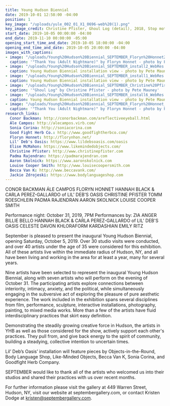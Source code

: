 ```yaml
---
title: Young Hudson Biennial
date: 2019-10-01 12:58:00 -04:00
position: 1
key_image: "/uploads/yule_002_01_X1_0696-web%20(1).png"
key_image_credit: Christine Pfister, Ghoul Log (detail), 2018, Stop motion animation
start_date: 2019-10-05 00:00:00 -04:00
end_date: 2019-11-10 00:00:00 -05:00
opening_start_time_and_date: 2019-10-05 18:00:00 -04:00
opening_end_time_and_date: 2019-10-05 20:00:00 -04:00
images_with_captions:
- image: "/uploads/Young%20Hudson%20Biennial_SEPTEMBER_Floryn%20Honnet2_WebRes.jpg"
  caption: '"Thank You (Adult Nightmare)" by Floryn Honnet - photo by Pete Mauney'
- image: "/uploads/Young%20Hudson%20Biennial_SEPTEMBER_install2_WebRes.jpg"
  caption: Young Hudson Biennial installation view - photo by Pete Mauney
- image: "/uploads/Young%20Hudson%20Biennial_SEPTEMBER_install1_WebRes.jpg"
  caption: Young Hudson Biennial installation view - photo by Pete Mauney
- image: "/uploads/Young%20Hudson%20Biennial_SEPTEMBER_Christine%20Pfister2_WebRes.jpg"
  caption: '"Ghoul Log" by Christine Pfister - photo by Pete Mauney'
- image: "/uploads/Young%20Hudson%20Biennial_SEPTEMBER_install6_WebRes.jpg"
  caption: Young Hudson Biennial installation view - photo by Pete Mauney
- image: "/uploads/Young%20Hudson%20Biennial_SEPTEMBER_Floryn%20Honnet_thank%20you_WebRes.jpg"
  caption: '"Thank You (Adult Nightmare)" by Floryn Honnet - photo by Pete Mauney'
research_links:
  Conor Backman: http://conorbackman.com/areflectiveeyeball.html
  Ále Campos: http://alecampos.virb.com/
  Sonia Corina: http://soniacorina.com
  Good Fight Herb Co.: http://www.goodfightherbco.com/
  Floryn Honnet: http://florynhon.net/
  Lil' Deb's Oasis: https://www.lildebsoasis.com/oasis
  Elise McMahon: https://www.likemindedobjects.com/
  Christine Pfister: http://www.christinepfister.com
  Padma Rajendran: https://padmarajendran.com
  Aaron Skolnick: https://www.aaronskolnick.com
  Louise Cooper Smith: http://www.louisecoopersmith.com
  Becca Van K: http://www.beccavank.com/
  Jackie Zdrojeski: https://www.bodylanguageshop.com
---
```


CONOR BACKMAN
ÁLE CAMPOS
FLORYN HONNET
HANNAH BLACK & CARLA PEREZ-GALLARDO of LIL' DEB'S OASIS
CHRISTINE PFISTER
TOMM ROESCHLEIN
PADMA RAJENDRAN
AARON SKOLNICK
LOUISE COOPER SMITH

Performance night: October 31, 2019, 7PM
Performances by:
ZIA ANGER
BILLIE BELLO
HANNAH BLACK & CARLA PEREZ-GALLARDO of LIL' DEB'S OASIS
CELESTE 
DAVON
KHLORAFORM KARDASHIAN
EMILY RITZ

September is pleased to present the inaugural Young Hudson Biennial, opening Saturday, October 5, 2019. Over 30 studio visits were conducted, and over 40 artists under the age of 35 were considered for this exhibition. All of these artists live within the immediate radius of Hudson, NY, and all have been living and working in the area for at least a year, many for several years.

Nine artists have been selected to represent the inaugural Young Hudson Biennial, along with seven artists who will perform on the evening of October 31. The participating artists explore connections between interiority, intimacy, anxiety, and the political, while simultaneously engaging in the subversive act of exploring the pleasure of pure aesthetic experience. The work included in the exhibition spans several disciplines from film, performance, sculpture, interactive installations, photography, painting, to mixed media works. More than a few of the artists have fluid interdisciplinary practices that skirt easy definition. 

Demonstrating the steadily growing creative force in Hudson, the artists in YHB as well as those considered for the show, actively support each other's practices. They pull from, and give back energy to the spirit of community, building a steadying, collective intention to uncertain times.

Lil’ Deb’s Oasis’ installation will feature pieces by Objects-in-the-Round, Body Language Shop, Like-Minded Objects, Becca Van K, Sonia Corina, and Goodfight Herb Company.

SEPTEMBER would like to thank all of the artists who welcomed us into their studios and shared their practices with us over recent months. 

For further information please visit the gallery at 449 Warren Street, Hudson, NY, visit our website at septembergallery.com, or contact Kristen Dodge at kristen@septembergallery.com.